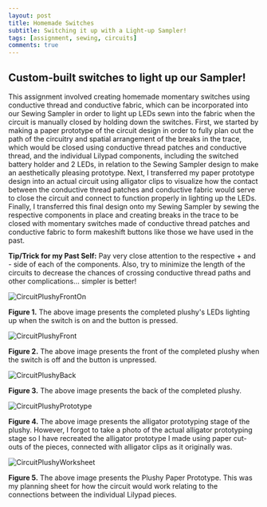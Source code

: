 ```yaml
---
layout: post
title: Homemade Switches
subtitle: Switching it up with a Light-up Sampler!
tags: [assignment, sewing, circuits]
comments: true
---
```


## **Custom-built switches to light up our Sampler!**
This assignment involved creating homemade momentary switches using conductive thread and conductive fabric, which can be incorporated into our Sewing Sampler in order to light up LEDs sewn into the fabric when the circuit is manually closed by holding down the switches. First, we started by making a paper prototype of the circuit design in order to fully plan out the path of the circuitry and spatial arrangement of the breaks in the trace, which would be closed using conductive thread patches and conductive thread, and the individual Lilypad components, including the switched battery holder and 2 LEDs, in relation to the Sewing Sampler design to make an aesthetically pleasing prototype. Next, I transferred my paper prototype design into an actual circuit using alligator clips to visualize how the contact between the conductive thread patches and conductive fabric would serve to close the circuit and connect to function properly in lighting up the LEDs. Finally, I transferred this final design onto my Sewing Sampler by sewing the respective components in place and creating breaks in the trace to be closed with momentary switches made of conductive thread patches and conductive fabric to form makeshift buttons like those we have used in the past.


**Tip/Trick for my Past Self:** Pay very close attention to the respective + and - side of each of the components. Also, try to minimize the length of the circuits to decrease the chances of crossing conductive thread paths and other complications... simpler is better!


![CircuitPlushyFrontOn](https://amylam7.github.io/img/CircuitPlushyFrontOn.jpg)

**Figure 1.** The above image presents the completed plushy's LEDs lighting up when the switch is on and the button is pressed.


![CircuitPlushyFront](https://amylam7.github.io/img/CircuitPlushyFront.jpg)

**Figure 2.** The above image presents the front of the completed plushy when the switch is off and the button is unpressed.


![CircuitPlushyBack](https://amylam7.github.io/img/CircuitPlushyBack.jpg)

**Figure 3.** The above image presents the back of the completed plushy.


![CircuitPlushyPrototype](https://amylam7.github.io/img/CircuitPlushyPrototype.jpg)

**Figure 4.** The above image presents the alligator prototyping stage of the plushy. However, I forgot to take a photo of the actual alligator prototyping stage so I have recreated the alligator prototype I made using paper cut-outs of the pieces, connected with alligator clips as it originally was.


![CircuitPlushyWorksheet](https://amylam7.github.io/img/CircuitPlushyWorksheet.jpg)

**Figure 5.** The above image presents the Plushy Paper Prototype. This was my planning sheet for how the circuit would work relating to the connections between the individual Lilypad pieces.


